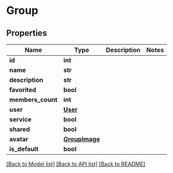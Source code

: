 # Group

## Properties
Name | Type | Description | Notes
------------ | ------------- | ------------- | -------------
**id** | **int** |  | 
**name** | **str** |  | 
**description** | **str** |  | 
**favorited** | **bool** |  | 
**members_count** | **int** |  | 
**user** | [**User**](User.md) |  | 
**service** | **bool** |  | 
**shared** | **bool** |  | 
**avatar** | [**GroupImage**](GroupImage.md) |  | 
**is_default** | **bool** |  | 

[[Back to Model list]](../README.md#documentation-for-models) [[Back to API list]](../README.md#documentation-for-api-endpoints) [[Back to README]](../README.md)



